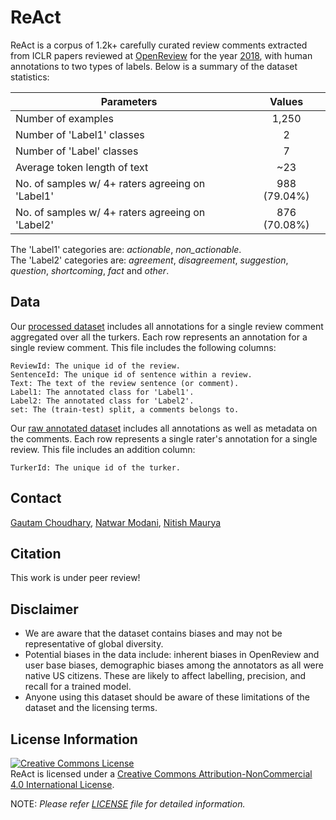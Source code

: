 # ReAct 

ReAct is a corpus of 1.2k+ carefully curated review comments extracted from ICLR papers reviewed at [OpenReview](https://openreview.net/) for the year [2018](https://openreview.net/group?id=ICLR.cc/2018/Conference), with human annotations to two types of labels. Below is a summary of the dataset statistics: 
  
| Parameters        | Values           |
| ------------- |:-------------:|
| Number of examples     | 1,250 |
| Number of 'Label1' classes   | 2 |
| Number of 'Label' classes   | 7 |
| Average token length of text | ~23 |
| No. of samples w/ 4+ raters agreeing on 'Label1' | 988 (79.04\%) |
| No. of samples w/ 4+ raters agreeing on 'Label2' | 876 (70.08\%) |

The 'Label1' categories are: _actionable_, _non_actionable_.  
The 'Label2' categories are: _agreement_, _disagreement_, _suggestion_, _question_, _shortcoming_, _fact_ and _other_.  


## Data

Our [processed dataset](./processed_data.csv) includes all annotations for a single review comment aggregated over all the turkers. Each row represents an annotation for a single review comment. This file includes the following columns:
```
ReviewId: The unique id of the review.
SentenceId: The unique id of sentence within a review.
Text: The text of the review sentence (or comment).
Label1: The annotated class for 'Label1'.
Label2: The annotated class for 'Label2'.
set: The (train-test) split, a comments belongs to.
```

Our [raw annotated dataset](./raw_annotated_data.csv) includes all annotations as well as metadata on the comments. Each row represents a single rater's annotation for a single review. This file includes an addition column:
```
TurkerId: The unique id of the turker.
```


## Contact 
[Gautam Choudhary](mailto:gautamc@adobe.com), [Natwar Modani](mailto:nmodani@adobe.com), [Nitish Maurya](mailto:nmaurya@adobe.com)

## Citation
This work is under peer review!

## Disclaimer
- We are aware that the dataset contains biases and may not be representative of global diversity.
- Potential biases in the data include: inherent biases in OpenReview and user base biases, demographic biases among the annotators as all were native US citizens. These are likely to affect labelling, precision, and recall for a trained model.
- Anyone using this dataset should be aware of these limitations of the dataset and the licensing terms.
  
## License Information
<a rel="license" href="http://creativecommons.org/licenses/by-nc/4.0/"><img alt="Creative Commons License" style="border-width:0" src="https://i.creativecommons.org/l/by-nc/4.0/88x31.png" /></a><br />ReAct is licensed under a <a rel="license" href="http://creativecommons.org/licenses/by-nc/4.0/">Creative Commons Attribution-NonCommercial 4.0 International License</a>.

NOTE: _Please refer [LICENSE](./LICENSE.md) file for detailed information._
